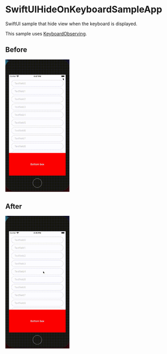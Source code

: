 # SwiftUIHideOnKeyboardSampleApp

SwiftUI sample that hide view when the keyboard is displayed.

This sample uses [KeyboardObserving](https://github.com/nickffox/KeyboardObserving).


## Before

<img src="https://raw.githubusercontent.com/daisuke-t-jp/SwiftUIHideOnKeyboardSampleApp/master/before.gif" width="200px">


## After

<img src="https://raw.githubusercontent.com/daisuke-t-jp/SwiftUIHideOnKeyboardSampleApp/master/after.gif" width="200px">
